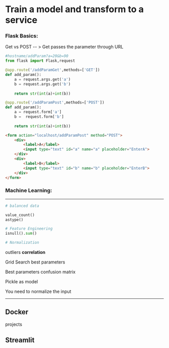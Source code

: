 # Train  a model and transform to a service

### Flask Basics:



Get vs POST -- > Get passes the parameter through URL

```python
#hostname/addParam?a=20&b=90
from flask import Flask,request

@app.route('/addParamGet',methods=['GET'])
def add_param():
    a = request.args.get('a')
	b = request.args.get('b')
    
    return str(int(a)+int(b))

@app.route('/addParamPost',methods=['POST'])
def add_param():
    a = request.form['a']
	b =  request.form['b']
    
    return str(int(a)+int(b))


```

```html
<form action="localhost/addParamPost" method="POST">
    <div>
        <label>A</label>
        <input type="text" id="a" name="a" placeholder="EnterA">
    </div>
    <div>
        <label>B</label>
        <input type="text" id="b" name="b" placeholder="EnterB">
    </div>
</form>
```

### Machine Learning:

---

```python
# balanced data

value_count()
astype()

# Feature Engineering
isnull().sum()

# Normalization
```

outliers
**correlation**

Grid Search best parameters

Best parameters confusion matrix

Pickle as model

You need to normalize the input

----

## Docker

projects

## Streamlit


